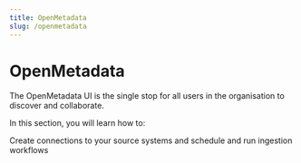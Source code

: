 ```yaml
---
title: OpenMetadata
slug: /openmetadata
---
```


# OpenMetadata

The OpenMetadata UI is the single stop for all users in the organisation to discover and collaborate.

In this section, you will learn how to:

<InlineCalloutContainer>
  <InlineCallout color="violet-70" icon="description" bold="Metadata Ingestion" href="/openmetadata/ingestion">
    Create connections to your source systems and schedule and run ingestion workflows
  </InlineCallout>
  
</InlineCalloutContainer>
